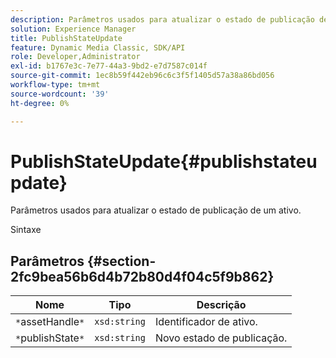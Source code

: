 ```yaml
---
description: Parâmetros usados para atualizar o estado de publicação de um ativo.
solution: Experience Manager
title: PublishStateUpdate
feature: Dynamic Media Classic, SDK/API
role: Developer,Administrator
exl-id: b1767e3c-7e77-44a3-9bd2-e7d7587c014f
source-git-commit: 1ec8b59f442eb96c6c3f5f1405d57a38a86bd056
workflow-type: tm+mt
source-wordcount: '39'
ht-degree: 0%

---
```


# PublishStateUpdate{#publishstateupdate}

Parâmetros usados para atualizar o estado de publicação de um ativo.

Sintaxe

## Parâmetros {#section-2fc9bea56b6d4b72b80d4f04c5f9b862}

| Nome | Tipo | Descrição |
|---|---|---|
| `*`assetHandle`*` | `xsd:string` | Identificador de ativo. |
| `*`publishState`*` | `xsd:string` | Novo estado de publicação. |
